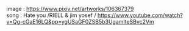 image : https://www.pixiv.net/artworks/106367379  <br>
song : Hate you /RIELL & jim yosef /  https://www.youtube.com/watch?v=Qg-cGaE16LQ&pp=ygUSaGF0ZSB5b3UgamlteSBvc2Vm
